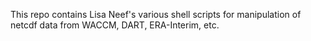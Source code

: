 This repo contains Lisa Neef's various shell scripts for manipulation of netcdf data from WACCM, DART, ERA-Interim, etc. 
